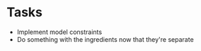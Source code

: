 ﻿# Tasks

- Implement model constraints
- Do something with the ingredients now that they're separate
